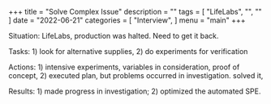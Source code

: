 +++
title = "Solve Complex Issue"
description = ""
tags = [
    "LifeLabs",
    "",
    ""
]
date = "2022-06-21"
categories = [
    "Interview",
]
menu = "main"
+++

Situation: LifeLabs, production was halted.  Need to get it back.  

Tasks: 1) look for alternative supplies, 2) do experiments for verification  

Actions: 1) intensive experiments, variables in consideration, proof of concept,
2) executed plan, but problems occurred in investigation. solved it,  

Results: 1) made progress in investigation; 2) optimized the automated SPE.